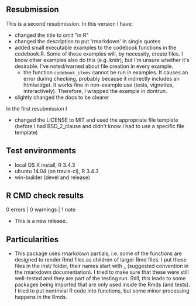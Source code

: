 ## Resubmission
This is a second resubmission. In this version I have:

* changed the title to omit "in R"
* changed the description to put 'rmarkdown' in single quotes
* added small executable examples to the codebook functions in the codebook.R. 
  Some of these examples will, by necessity, create files. 
  I know other examples also do this (e.g. knitr), but I'm unsure whether it's 
  desirable. I've noted/warned about file creation in every example.
  * the function `codebook_items` cannot be run in examples. 
    It causes an error during checking, probably because it indirectly includes 
    an htmlwidget. It works fine in non-example use (tests, vignettes, 
    interactively). Therefore, I wrapped the example in dontrun.
* slightly changed the docs to be clearer

In the first resubmission I

* changed the LICENSE to MIT and used the appropriate file template (before I had BSD_2_clause and didn't know I had to use a specific file template)

## Test environments
* local OS X install, R 3.4.3
* ubuntu 14.04 (on travis-ci), R 3.4.3
* win-builder (devel and release)

## R CMD check results

0 errors | 0 warnings | 1 note

* This is a new release.

## Particularities
* This package uses rmarkdown partials, i.e. some of the functions are designed
  to render Rmd files as children of larger Rmd files. I put these files in
  the inst/ folder, their names start with _ (suggested convention in the
  rmarkdown documentation).
  I tried to make sure that these were still well-tested and they are part 
  of the testing run. Still, this leads to some packages being imported that are
  only used inside the Rmds (and tests). I tried to put nontrivial R code into 
  functions, but some minor processing happens in the Rmds.
  
